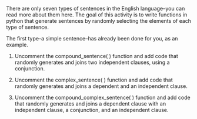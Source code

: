 There are only seven types of sentences in the English language–you can read more about them here. The goal of this activity is to write functions in python that generate sentences by randomly selecting the elements of each type of sentence. 

The first type–a simple sentence–has already been done for you, as an example. 

1. Uncomment the compound_sentence( ) function and add code that randomly generates and joins two independent clauses, using a conjunction.  

2. Uncomment the complex_sentence( ) function and add code that randomly generates and joins a dependent and an independent clause.

3. Uncomment the compound_complex_sentence( ) function and add code that randomly generates and joins a dependent clause with an independent clause, a conjunction, and an independent clause.
